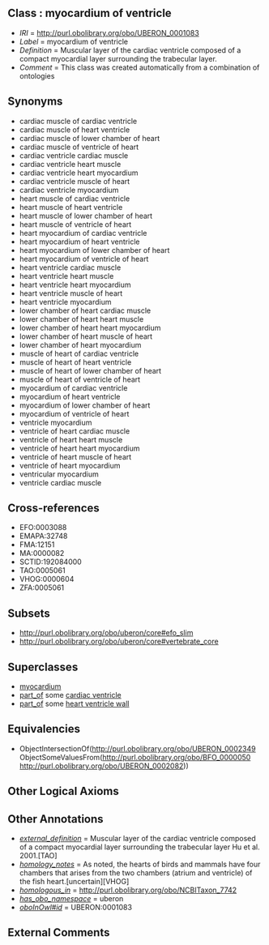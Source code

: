 
## Class : myocardium of ventricle

 * *IRI* = http://purl.obolibrary.org/obo/UBERON_0001083
 * *Label* = myocardium of ventricle
 * *Definition* = Muscular layer of the cardiac ventricle composed of a compact myocardial layer surrounding the trabecular layer.
 * *Comment* = This class was created automatically from a combination of ontologies

## Synonyms

 * cardiac muscle of cardiac ventricle
 * cardiac muscle of heart ventricle
 * cardiac muscle of lower chamber of heart
 * cardiac muscle of ventricle of heart
 * cardiac ventricle cardiac muscle
 * cardiac ventricle heart muscle
 * cardiac ventricle heart myocardium
 * cardiac ventricle muscle of heart
 * cardiac ventricle myocardium
 * heart muscle of cardiac ventricle
 * heart muscle of heart ventricle
 * heart muscle of lower chamber of heart
 * heart muscle of ventricle of heart
 * heart myocardium of cardiac ventricle
 * heart myocardium of heart ventricle
 * heart myocardium of lower chamber of heart
 * heart myocardium of ventricle of heart
 * heart ventricle cardiac muscle
 * heart ventricle heart muscle
 * heart ventricle heart myocardium
 * heart ventricle muscle of heart
 * heart ventricle myocardium
 * lower chamber of heart cardiac muscle
 * lower chamber of heart heart muscle
 * lower chamber of heart heart myocardium
 * lower chamber of heart muscle of heart
 * lower chamber of heart myocardium
 * muscle of heart of cardiac ventricle
 * muscle of heart of heart ventricle
 * muscle of heart of lower chamber of heart
 * muscle of heart of ventricle of heart
 * myocardium of cardiac ventricle
 * myocardium of heart ventricle
 * myocardium of lower chamber of heart
 * myocardium of ventricle of heart
 * ventricle myocardium
 * ventricle of heart cardiac muscle
 * ventricle of heart heart muscle
 * ventricle of heart heart myocardium
 * ventricle of heart muscle of heart
 * ventricle of heart myocardium
 * ventricular myocardium
 * ventricle cardiac muscle

## Cross-references

 * EFO:0003088
 * EMAPA:32748
 * FMA:12151
 * MA:0000082
 * SCTID:192084000
 * TAO:0005061
 * VHOG:0000604
 * ZFA:0005061

## Subsets

 * http://purl.obolibrary.org/obo/uberon/core#efo_slim
 * http://purl.obolibrary.org/obo/uberon/core#vertebrate_core

## Superclasses

 * [myocardium](../../UBERON/49/UBERON_0002349.md)
 * [part_of](../../BFO/50/BFO_0000050.md) some [cardiac ventricle](../../UBERON/82/UBERON_0002082.md)
 * [part_of](../../BFO/50/BFO_0000050.md) some [heart ventricle wall](../../UBERON/84/UBERON_0004784.md)

## Equivalencies

 * ObjectIntersectionOf(<http://purl.obolibrary.org/obo/UBERON_0002349> ObjectSomeValuesFrom(<http://purl.obolibrary.org/obo/BFO_0000050> <http://purl.obolibrary.org/obo/UBERON_0002082>))

## Other Logical Axioms


## Other Annotations

 * *[external_definition](../../UBPROP/01/UBPROP_0000001.md)* = Muscular layer of the cardiac ventricle composed of a compact myocardial layer surrounding the trabecular layer Hu et al. 2001.[TAO]
 * *[homology_notes](../../UBPROP/03/UBPROP_0000003.md)* = As noted, the hearts of birds and mammals have four chambers that arises from the two chambers (atrium and ventricle) of the fish heart.[uncertain][VHOG]
 * *[homologous_in](../../core#homologous/in/core#homologous_in.md)* = http://purl.obolibrary.org/obo/NCBITaxon_7742
 * *[has_obo_namespace](../../ce/oboInOwl#hasOBONamespace.md)* = uberon
 * *[oboInOwl#id](../../id/oboInOwl#id.md)* = UBERON:0001083

## External Comments

